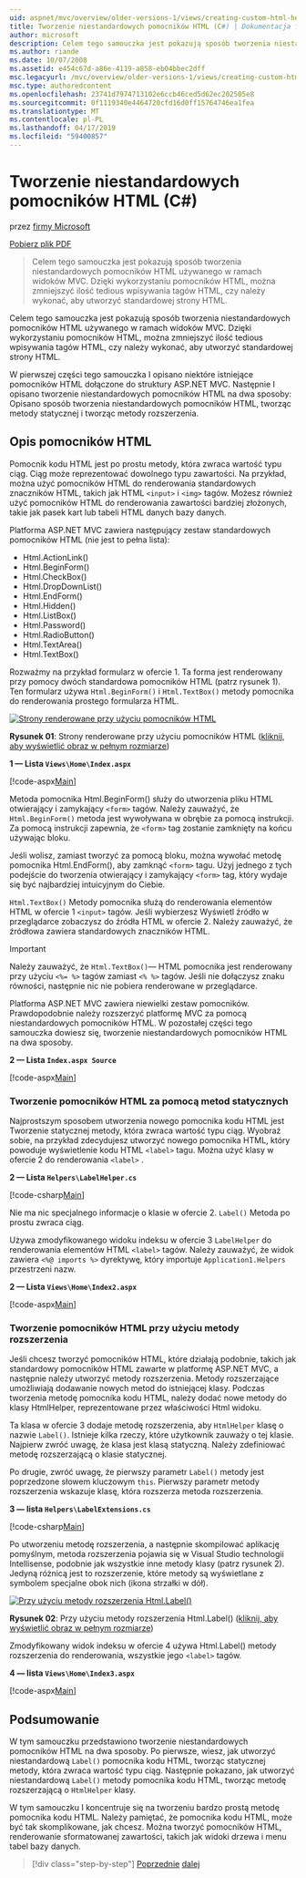 ```yaml
---
uid: aspnet/mvc/overview/older-versions-1/views/creating-custom-html-helpers-cs
title: Tworzenie niestandardowych pomocników HTML (C#) | Dokumentacja firmy Microsoft
author: microsoft
description: Celem tego samouczka jest pokazują sposób tworzenia niestandardowych pomocników HTML używanego w ramach widoków MVC. Dzięki wykorzystaniu pomocnika kodu HTML...
ms.author: riande
ms.date: 10/07/2008
ms.assetid: e454c67d-a86e-4119-a858-eb04bbec2dff
msc.legacyurl: /mvc/overview/older-versions-1/views/creating-custom-html-helpers-cs
msc.type: authoredcontent
ms.openlocfilehash: 23741d7974713102e6ccb46ced5d62ec202505e8
ms.sourcegitcommit: 0f1119340e4464720cfd16d0ff15764746ea1fea
ms.translationtype: MT
ms.contentlocale: pl-PL
ms.lasthandoff: 04/17/2019
ms.locfileid: "59400857"
---
```

# <a name="creating-custom-html-helpers-c"></a>Tworzenie niestandardowych pomocników HTML (C#)

przez [firmy Microsoft](https://github.com/microsoft)

[Pobierz plik PDF](http://download.microsoft.com/download/1/1/f/11f721aa-d749-4ed7-bb89-a681b68894e6/ASPNET_MVC_Tutorial_9_CS.pdf)

> Celem tego samouczka jest pokazują sposób tworzenia niestandardowych pomocników HTML używanego w ramach widoków MVC. Dzięki wykorzystaniu pomocników HTML, można zmniejszyć ilość tedious wpisywania tagów HTML, czy należy wykonać, aby utworzyć standardowej strony HTML.


Celem tego samouczka jest pokazują sposób tworzenia niestandardowych pomocników HTML używanego w ramach widoków MVC. Dzięki wykorzystaniu pomocników HTML, można zmniejszyć ilość tedious wpisywania tagów HTML, czy należy wykonać, aby utworzyć standardowej strony HTML.

W pierwszej części tego samouczka I opisano niektóre istniejące pomocników HTML dołączone do struktury ASP.NET MVC. Następnie I opisano tworzenie niestandardowych pomocników HTML na dwa sposoby: Opisano sposób tworzenia niestandardowych pomocników HTML, tworząc metody statycznej i tworząc metody rozszerzenia.

## <a name="understanding-html-helpers"></a>Opis pomocników HTML

Pomocnik kodu HTML jest po prostu metody, która zwraca wartość typu ciąg. Ciąg może reprezentować dowolnego typu zawartości. Na przykład, można użyć pomocników HTML do renderowania standardowych znaczników HTML, takich jak HTML `<input>` i `<img>` tagów. Możesz również użyć pomocników HTML do renderowania zawartości bardziej złożonych, takie jak pasek kart lub tabeli HTML danych bazy danych.

Platforma ASP.NET MVC zawiera następujący zestaw standardowych pomocników HTML (nie jest to pełna lista):

- Html.ActionLink()
- Html.BeginForm()
- Html.CheckBox()
- Html.DropDownList()
- Html.EndForm()
- Html.Hidden()
- Html.ListBox()
- Html.Password()
- Html.RadioButton()
- Html.TextArea()
- Html.TextBox()

Rozważmy na przykład formularz w ofercie 1. Ta forma jest renderowany przy pomocy dwóch standardowa pomocników HTML (patrz rysunek 1). Ten formularz używa `Html.BeginForm()` i `Html.TextBox()` metody pomocnika do renderowania prostego formularza HTML.


[![Strony renderowane przy użyciu pomocników HTML](creating-custom-html-helpers-cs/_static/image2.png)](creating-custom-html-helpers-cs/_static/image1.png)

**Rysunek 01**: Strony renderowane przy użyciu pomocników HTML ([kliknij, aby wyświetlić obraz w pełnym rozmiarze](creating-custom-html-helpers-cs/_static/image3.png))


**1 — Lista `Views\Home\Index.aspx`**

[!code-aspx[Main](creating-custom-html-helpers-cs/samples/sample1.aspx)]

Metoda pomocnika Html.BeginForm() służy do utworzenia pliku HTML otwierający i zamykający `<form>` tagów. Należy zauważyć, że `Html.BeginForm()` metoda jest wywoływana w obrębie za pomocą instrukcji. Za pomocą instrukcji zapewnia, że `<form>` tag zostanie zamknięty na końcu używając bloku.

Jeśli wolisz, zamiast tworzyć za pomocą bloku, można wywołać metodę pomocnika Html.EndForm(), aby zamknąć `<form>` tagu. Użyj jednego z tych podejście do tworzenia otwierający i zamykający `<form>` tag, który wydaje się być najbardziej intuicyjnym do Ciebie.

`Html.TextBox()` Metody pomocnika służą do renderowania elementów HTML w ofercie 1 `<input>` tagów. Jeśli wybierzesz Wyświetl źródło w przeglądarce zobaczysz do źródła HTML w ofercie 2. Należy zauważyć, że źródłowa zawiera standardowych znaczników HTML.

> [!IMPORTANT]
> Należy zauważyć, że `Html.TextBox()`— HTML pomocnika jest renderowany przy użyciu `<%= %>` tagów zamiast `<% %>` tagów. Jeśli nie dołączysz znaku równości, następnie nic nie pobiera renderowane w przeglądarce.

Platforma ASP.NET MVC zawiera niewielki zestaw pomocników. Prawdopodobnie należy rozszerzyć platformę MVC za pomocą niestandardowych pomocników HTML. W pozostałej części tego samouczka dowiesz się, tworzenie niestandardowych pomocników HTML na dwa sposoby.

**2 — Lista `Index.aspx Source`**

[!code-aspx[Main](creating-custom-html-helpers-cs/samples/sample2.aspx)]

### <a name="creating-html-helpers-with-static-methods"></a>Tworzenie pomocników HTML za pomocą metod statycznych

Najprostszym sposobem utworzenia nowego pomocnika kodu HTML jest Tworzenie statycznej metody, która zwraca wartość typu ciąg. Wyobraź sobie, na przykład zdecydujesz utworzyć nowego pomocnika HTML, który powoduje wyświetlenie kodu HTML `<label>` tagu. Można użyć klasy w ofercie 2 do renderowania `<label>` .

**2 — Lista `Helpers\LabelHelper.cs`**

[!code-csharp[Main](creating-custom-html-helpers-cs/samples/sample3.cs)]

Nie ma nic specjalnego informacje o klasie w ofercie 2. `Label()` Metoda po prostu zwraca ciąg.

Używa zmodyfikowanego widoku indeksu w ofercie 3 `LabelHelper` do renderowania elementów HTML `<label>` tagów. Należy zauważyć, że widok zawiera `<%@ imports %>` dyrektywę, który importuje `Application1.Helpers` przestrzeni nazw.

**2 — Lista `Views\Home\Index2.aspx`**

[!code-aspx[Main](creating-custom-html-helpers-cs/samples/sample4.aspx)]

### <a name="creating-html-helpers-with-extension-methods"></a>Tworzenie pomocników HTML przy użyciu metody rozszerzenia

Jeśli chcesz tworzyć pomocników HTML, które działają podobnie, takich jak standardowy pomocników HTML zawarte w platformę ASP.NET MVC, a następnie należy utworzyć metody rozszerzenia. Metody rozszerzające umożliwiają dodawanie nowych metod do istniejącej klasy. Podczas tworzenia metodę pomocnika kodu HTML, należy dodać nowe metody do klasy HtmlHelper, reprezentowane przez właściwości Html widoku.

Ta klasa w ofercie 3 dodaje metodę rozszerzenia, aby `HtmlHelper` klasę o nazwie `Label()`. Istnieje kilka rzeczy, które użytkownik zauważy o tej klasie. Najpierw zwróć uwagę, że klasa jest klasą statyczną. Należy zdefiniować metodę rozszerzającą o klasie statycznej.

Po drugie, zwróć uwagę, że pierwszy parametr `Label()` metody jest poprzedzone słowem kluczowym `this`. Pierwszy parametr metody rozszerzenia wskazuje klasę, która rozszerza metoda rozszerzenia.

**3 — lista `Helpers\LabelExtensions.cs`**

[!code-csharp[Main](creating-custom-html-helpers-cs/samples/sample5.cs)]

Po utworzeniu metodę rozszerzenia, a następnie skompilować aplikację pomyślnym, metoda rozszerzenia pojawia się w Visual Studio technologii Intellisense, podobnie jak wszystkie inne metody klasy (patrz rysunek 2). Jedyną różnicą jest to rozszerzenie, które metody są wyświetlane z symbolem specjalne obok nich (ikona strzałki w dół).


[![Przy użyciu metody rozszerzenia Html.Label()](creating-custom-html-helpers-cs/_static/image5.png)](creating-custom-html-helpers-cs/_static/image4.png)

**Rysunek 02**: Przy użyciu metody rozszerzenia Html.Label() ([kliknij, aby wyświetlić obraz w pełnym rozmiarze](creating-custom-html-helpers-cs/_static/image6.png))


Zmodyfikowany widok indeksu w ofercie 4 używa Html.Label() metody rozszerzenia do renderowania, wszystkie jego `<label>` tagów.

**4 — lista `Views\Home\Index3.aspx`**

[!code-aspx[Main](creating-custom-html-helpers-cs/samples/sample6.aspx)]

## <a name="summary"></a>Podsumowanie

W tym samouczku przedstawiono tworzenie niestandardowych pomocników HTML na dwa sposoby. Po pierwsze, wiesz, jak utworzyć niestandardową `Label()` pomocnika kodu HTML, tworząc statycznej metody, która zwraca wartość typu ciąg. Następnie pokazano, jak utworzyć niestandardową `Label()` metody pomocnika kodu HTML, tworząc metodę rozszerzającą o `HtmlHelper` klasy.

W tym samouczku I koncentruje się na tworzeniu bardzo prostą metodę pomocnika kodu HTML. Należy pamiętać, że pomocnika kodu HTML, może być tak skomplikowane, jak chcesz. Można tworzyć pomocników HTML, renderowanie sformatowanej zawartości, takich jak widoki drzewa i menu tabel bazy danych.

> [!div class="step-by-step"]
> [Poprzednie](asp-net-mvc-views-overview-cs.md)
> [dalej](using-the-tagbuilder-class-to-build-html-helpers-cs.md)
